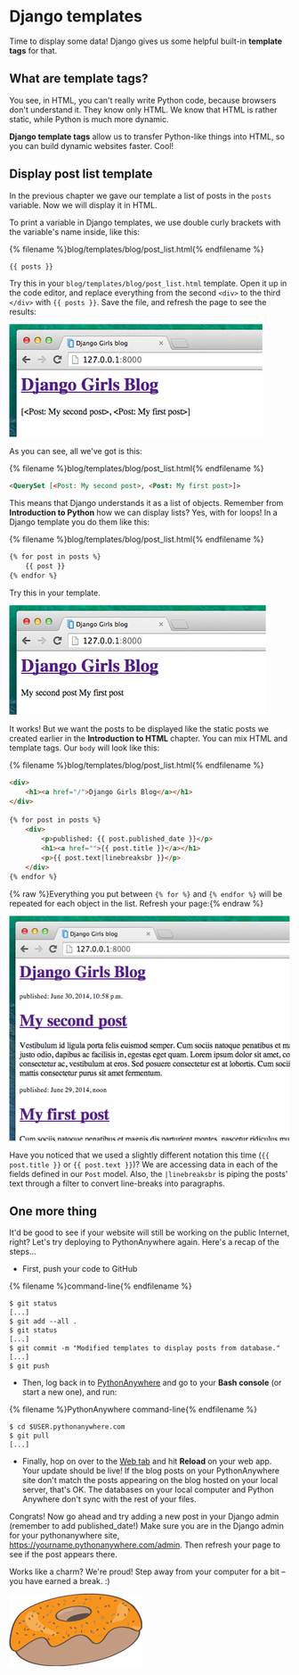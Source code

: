# Django templates

Time to display some data! Django gives us some helpful built-in __template tags__ for that.

## What are template tags?

You see, in HTML, you can't really write Python code, because browsers don't understand it. They know only HTML. We know that HTML is rather static, while Python is much more dynamic.

__Django template tags__ allow us to transfer Python-like things into HTML, so you can build dynamic websites faster. Cool!

## Display post list template

In the previous chapter we gave our template a list of posts in the `posts` variable. Now we will display it in HTML.

To print a variable in Django templates, we use double curly brackets with the variable's name inside, like this:

{% filename %}blog/templates/blog/post_list.html{% endfilename %}
```html
{{ posts }}
```

Try this in your `blog/templates/blog/post_list.html` template. Open it up in the code editor, and replace everything from the second `<div>` to the third `</div>` with `{{ posts }}`. Save the file, and refresh the page to see the results:

![Figure 13.1](images/step1.png)

As you can see, all we've got is this:

{% filename %}blog/templates/blog/post_list.html{% endfilename %}
```html
<QuerySet [<Post: My second post>, <Post: My first post>]>
```

This means that Django understands it as a list of objects. Remember from __Introduction to Python__ how we can display lists? Yes, with for loops! In a Django template you do them like this:

{% filename %}blog/templates/blog/post_list.html{% endfilename %}
```html
{% for post in posts %}
    {{ post }}
{% endfor %}
```

Try this in your template.

![Figure 13.2](images/step2.png)

It works! But we want the posts to be displayed like the static posts we created earlier in the __Introduction to HTML__ chapter. You can mix HTML and template tags. Our `body` will look like this:

{% filename %}blog/templates/blog/post_list.html{% endfilename %}
```html
<div>
    <h1><a href="/">Django Girls Blog</a></h1>
</div>

{% for post in posts %}
    <div>
        <p>published: {{ post.published_date }}</p>
        <h1><a href="">{{ post.title }}</a></h1>
        <p>{{ post.text|linebreaksbr }}</p>
    </div>
{% endfor %}
```

{% raw %}Everything you put between `{% for %}` and `{% endfor %}` will be repeated for each object in the list. Refresh your page:{% endraw %}

![Figure 13.3](images/step3.png)

Have you noticed that we used a slightly different notation this time (`{{ post.title }}` or `{{ post.text }}`)? We are accessing data in each of the fields defined in our `Post` model. Also, the `|linebreaksbr` is piping the posts' text through a filter to convert line-breaks into paragraphs.


## One more thing

It'd be good to see if your website will still be working on the public Internet, right? Let's try deploying to PythonAnywhere again. Here's a recap of the steps…

* First, push your code to GitHub

{% filename %}command-line{% endfilename %}
```
$ git status
[...]
$ git add --all .
$ git status
[...]
$ git commit -m "Modified templates to display posts from database."
[...]
$ git push
```

* Then, log back in to [PythonAnywhere](https://www.pythonanywhere.com/consoles/) and go to your **Bash console** (or start a new one), and run:

{% filename %}PythonAnywhere command-line{% endfilename %}
```
$ cd $USER.pythonanywhere.com
$ git pull
[...]
```

* Finally, hop on over to the [Web tab](https://www.pythonanywhere.com/web_app_setup/) and hit **Reload** on your web app. Your update should be live! If the blog posts on your PythonAnywhere site don't match the posts appearing on the blog hosted on your local server, that's OK. The databases on your local computer and Python Anywhere don't sync with the rest of your files.


Congrats! Now go ahead and try adding a new post in your Django admin (remember to add published_date!) Make sure you are in the Django admin for your pythonanywhere site, https://yourname.pythonanywhere.com/admin. Then refresh your page to see if the post appears there.

Works like a charm? We're proud! Step away from your computer for a bit – you have earned a break. :)

![Figure 13.4](images/donut.png)
